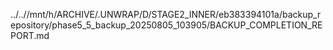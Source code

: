 ../..//mnt/h/ARCHIVE/.UNWRAP/D/STAGE2_INNER/eb383394101a/backup_repository/phase5_5_backup_20250805_103905/BACKUP_COMPLETION_REPORT.md